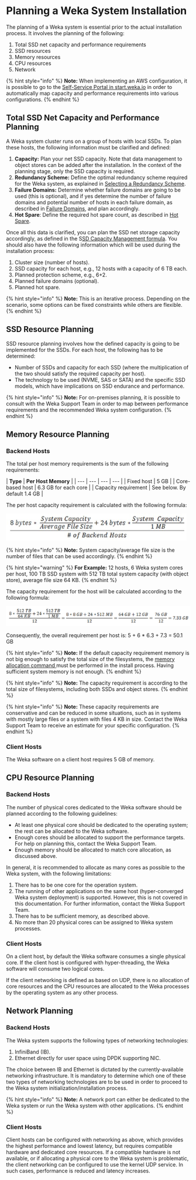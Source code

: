 # Planning a Weka System Installation

The planning of a Weka system is essential prior to the actual installation process. It involves the planning of the following:

1.  Total SSD net capacity and performance requirements
2.  SSD resources
3.  Memory resources
4.  CPU resources
5.  Network

{% hint style="info" %}
**Note:** When implementing an AWS configuration, it is possible to go to the [Self-Service Portal in start.weka.io](https://docs.weka.io/self-service-portal) in order to automatically map capacity and performance requirements into various configurations.
{% endhint %}

## Total SSD Net Capacity and Performance Planning

A Weka system cluster runs on a group of hosts with local SSDs. To plan these hosts, the following information must be clarified and defined:

1. **Capacity:** Plan your net SSD capacity. Note that data management to object stores can be added after the installation. In the context of the planning stage, only the SSD capacity is required.
2. **Redundancy Scheme:** Define the optimal redundancy scheme required for the Weka system, as explained in [Selecting a Redundancy Scheme](https://docs.weka.io/what-is-wekaio#selecting-a-redundancy-scheme).
3. **Failure Domains:** Determine whether failure domains are going to be used \(this is optional\), and if yes determine the number of failure domains and potential number of hosts in each failure domain, as described in [Failure Domains](https://docs.weka.io/ssd-capacity-management#failure-domains), and plan accordingly.
4. **Hot Spare**: Define the required hot spare count, as described in [Hot Spare](https://docs.weka.io/ssd-capacity-management#hot-spare).

Once all this data is clarified, you can plan the SSD net storage capacity accordingly, as defined in the S[SD Capacity Management formula](https://docs.weka.io/ssd-capacity-management#formula-for-calculating-ssd-net-storage-capacity). You should also have the following information which will be used during the installation process:

1.  Cluster size \(number of hosts\).
2.  SSD capacity for each host, e.g., 12 hosts with a capacity of 6 TB each.
3.  Planned protection scheme, e.g., 6+2.
4.  Planned failure domains \(optional\).
5.  Planned hot spare.

{% hint style="info" %}
**Note:** This is an iterative process. Depending on the scenario, some options can be fixed constraints while others are flexible.
{% endhint %}

## SSD Resource Planning

SSD resource planning involves how the defined capacity is going to be implemented for the SSDs. For each host, the following has to be determined:

* Number of SSDs and capacity for each SSD \(where the multiplication of the two should satisfy the required capacity per host\).
* The technology to be used \(NVME, SAS or SATA\) and the specific SSD models, which have implications on SSD endurance and performance.

{% hint style="info" %}
**Note:** For on-premises planning, it is possible to consult with the Weka Support Team in order to map between performance requirements and the recommended Weka system configuration.
{% endhint %}

## Memory Resource Planning

### Backend Hosts

The total per host memory requirements is the sum of the following requirements:

| **Type** | **Per Host Memory** |
| --- | --- | --- | --- |
| Fixed host | 5 GB |
| Core-based host | 6.3 GB for each core |
| Capacity requirement | See below. By default 1.4 GB |

The per host capacity requirement is calculated with the following formula:

![](../../.gitbook/assets/formula-1-21_5_18.jpg)

{% hint style="info" %}
**Note:** System capacity/average file size is the number of files that can be used accordingly.
{% endhint %}

{% hint style="warning" %}
**For Example:** 12 hosts, 6 Weka system cores per host, 100 TB SSD system with 512 TB total system capacity \(with object store\), average file size 64 KB.
{% endhint %}

The capacity requirement for the host will be calculated according to the following formula:

![](../../.gitbook/assets/formula-2-21_05_18.png)

Consequently, the overall requirement per host is: 5 + 6 \* 6.3 + 7.3 = 50.1 GB

{% hint style="info" %}
**Note:** If the default capacity requirement memory is not big enough to satisfy the total size of the filesystems, the [memory allocation command ](untitled.md#stage-8-configuration-of-memory-optional)must be performed in the install process. Having sufficient system memory is not enough.
{% endhint %}

{% hint style="info" %}
**Note:** The capacity requirement is according to the total size of filesystems, including both SSDs and object stores.
{% endhint %}

{% hint style="info" %}
**Note:** These capacity requirements are conservative and can be reduced in some situations, such as in systems with mostly large files or a system with files 4 KB in size. Contact the Weka Support Team to receive an estimate for your specific configuration.
{% endhint %}

### Client Hosts

The Weka software on a client host requires 5 GB of memory.

## CPU  Resource Planning

### Backend Hosts

The number of physical cores dedicated to the Weka software should be planned according to the following guidelines:

* At least one physical core should be dedicated to the operating system; the rest can be allocated to the Weka software.
* Enough cores should be allocated to support the performance targets. For help on planning this, contact the Weka Support Team.
* Enough memory should be allocated to match core allocation, as discussed above.

In general, it is recommended to allocate as many cores as possible to the Weka system, with the following limitations:

1. There has to be one core for the operation system.
2. The running of other applications on the same host \(hyper-converged Weka system deployment\) is supported. However, this is not covered in this documentation. For further information, contact the Weka Support Team.
3. There has to be sufficient memory, as described above.
4. No more than 20 physical cores can be assigned to Weka system processes.

### Client Hosts

On a client host, by default the Weka software consumes a single physical core. If the client host is configured with hyper-threading, the Weka software will consume two logical cores.

If the client networking is defined as based on UDP, there is no allocation of core resources and the CPU resources are allocated to the Weka processes by the operating system as any other process.

## Network Planning

### Backend Hosts

The Weka system supports the following types of networking technologies:

1. InfiniBand \(IB\).
2. Ethernet directly for user space using DPDK supporting NIC.

The choice between IB and Ethernet is dictated by the currently-available networking infrastructure. It is mandatory to determine which one of these two types of networking technologies are to be used in order to proceed to the Weka system initialization/installation process.

{% hint style="info" %}
**Note:** A network port can either be dedicated to the Weka system or run the Weka system with other applications.
{% endhint %}

### Client Hosts

Client hosts can be configured with networking as above, which provides the highest performance and lowest latency, but requires compatible hardware and dedicated core resources. If a compatible hardware is not available, or if allocating a physical core to the Weka system is problematic, the client networking can be configured to use the kernel UDP service. In such cases, performance is reduced and latency  increases.

